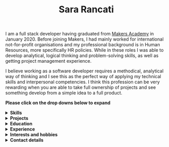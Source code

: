 <div  align="center">
<h1>Sara Rancati</h1>
    
<a href="https://sourcerer.io/sarar0"><img src="https://img.shields.io/badge/JavaScript-328%20commits-yellow.svg" alt=""></a>
<a href="https://sourcerer.io/sarar0"><img src="https://img.shields.io/badge/Ruby-209%20commits-red.svg" alt=""></a>
<a href="https://sourcerer.io/sarar0"><img src="https://img.shields.io/badge/HTML-170%20commits-blue.svg" alt=""></a>
<a href="https://sourcerer.io/sarar0"><img src="https://img.shields.io/badge/CSS-273%20commits-green.svg" alt=""></a>
<a href="https://www.codewars.com/users/sarar0"><img src="https://www.codewars.com/users/sarar0/badges/micro" alt=""></a>
</div>

I am a full stack developer having graduated from <a href="https://makers.tech/">Makers Academy</a> in January 2020. Before joining Makers, I had mainly worked for international not-for-profit organisations and my professional background is in Human Resources, more specifically HR policies. While in these roles I was able to develop analytical, logical thinking and problem-solving skills, as well as getting project management experience. <br>

I believe working as a software developer requires a methodical, analytical way of thinking and I see this as the perfect way of applying my technical skills and interpersonal competencies. I think this profession can be very rewarding when you are able to take full ownership of projects and see something develop from a simple idea to a full product.

**Please click on the drop downs below to expand**
<br>

<details><summary><b>Skills</b></summary>
<p>

- #### Analysis and logical thinking

In my last three jobs my primary responsibility was to develop, review and implement HR policies and procedures. This requires extensive research, analysis and internal/external benchmarking. Through this experience, I also acquired the ability to use a logical, structured approach when solving problems, which is a skill that I have applied and further developed during my time at Makers as well.

- #### Project management and communication

Policy reviews follow a structured project cycle, which includes set phases/milestones, internal communication plans, monitoring and reporting, as well as extensive stakeholder engagement. I learned how to work independently, set my own deadlines and priorities, while at the same time keeping communication flowing across teams and with management. 

- #### Flexibility and adaptability

I have lived, studied and worked in four different countries and this has taught me to be flexible, keep an open-mind and adapt to changing environments. Throughout my academic studies and in all my previous roles, I have always had the fortune of working in multi-cultural teams and learning from people from different backgrounds. 

- #### Language Skills

Italian (native), English (fluent), Spanish (basic), French (basic). Currently learning Turkish.

</p>
</details>

<details><summary><b>Projects</b></summary>
<p>

| Title | Description | Development Timeframe | Technologies Used
| :-- | :-- | :-- | :-- |
GreenPrint: <a href="https://github.com/sarar0/Project_Greenprint_Frontend">frontend</a>, <a href="https://github.com/sarar0/Project_Greenprint_Backend">backend</a> | Final group project of Makers Academy. GreenPrint is a travel app that helps users calculate and monitor the amount of carbon their travel produces. It has a search function that calculates travel routes (and associated carbon emissions) and a personalised dashboard where users can keep track of their carbon footprint. It is built as two separate apps: frontend in React and backend in Express and Node. | 2 weeks | React, Javascript, Mongo, Express, Node, Jest, Cypress, Travis, Heroku |
|<a href="https://github.com/sarar0/Week-8--SpaceBook">SpaceBook</a> | Group project. A replica of Facebook: users can sign up and login, post something, see other people's posts and comment on them. | 2 weeks | Ruby on Rails, HTML, CSS, Capybara, RSpec, Travis, Heroku |
|<a href="https://github.com/sarar0/Week-8--Instagram-challenge">Instagram challenge</a> | This is replica of Instagram. I have used this challenge to learn React (on Ruby on Rails) by following a tutorial. | 4 days | React, Ruby on Rails, HTML, CSS |
| <a href="https://github.com/sarar0/Week-7--News-summary-challenge">News summary challenge</a> | The app gathers headlines from the Guardian newspaper API and displays them on a page, with the relevant images. Clicking on a headline shows a summary of the article. | 2 days | Javascript, HTML, CSS |
| <a href="https://github.com/sarar0/Week-5--Bowling-challenge">Bowling challenge</a> | This is 10 pin bowling scorecard, with an interface displaying a table with scores for each frame. | 4 days | Javascript, HTML, CSS, Jasmine, jQuery |
| <a href="https://github.com/sarar0/AboutMe">'About Me' website</a> | This is the very first website I have built. I wanted to practice basic JavaScript by inserting an image carousel. | 4 days | Javascript, HTML, CSS |

</p>
</details>

<details><summary><b>Education</b></summary>
<p>

- #### Makers Academy (October 2019 to January 2020)

    Makers is a 16-week intensive development bootcamp, focusing on:
    - Object-Oriented Design and Test-Driven Development 
    - Ruby, Rails, Sinatra, HTML, CSS, JavaScript, React, Node, JQuery, JS Vanilla, SQL
    - Pair programming, Agile process
    - Testing frameworks: RSpec, Capybara, Jasmine

- #### Central Queensland University, Sydney – Australia (July 2010 - June 2011)

    - Graduate Diploma in Management (HR major)

- #### Macquarie University, Sydney – Australia (February 2008 – September 2009)

    - Master of International Business and Master of Arts in International Communication

- #### Bocconi University, Milan - Italy (September 2004 – September 2007)

    - Bachelor's Degree in Business Administration (CLEA - English language)
    - Undergraduate Exchange Program at University of Melbourne, Melbourne – Australia (February 2007 – July 2007)	

#### Other qualifications

- In March 2017, I have completed the Level 5 Diploma in Human Resources Management and accreditation as Associate of the Chartered Institute for Personnel and Development (CIPD).
- In 2017 I have also attended a coaching certification course, which is accredited with the International Coaching Federation.

</p>
</details>

<details><summary><b>Experience</b></summary>
<p>

- **International Organization for Migration (IOM) (UN Migration agency) – working remotely** <br> 
(January 2019 - current)<br>
*HR Policy Consultant*

```My role is to plan, develop and implement a comprehensive HR Handbook on an online platform.```

- **International Organization for Migration (IOM) (UN Migration agency) – Geneva, Switzerland and London, UK** <br>
(April  2018 - December 2018, February 2019 - August 2019) <br>
*HR Policy Officer*  

    ```I developed the business requirements and workflow for the revised Performance Management system. My role was to translate the existing policy, as well as upcoming policy changes, into user requirements to be handed over to the IT project team.```

*In January 2019, I went to the Cook Islands to volunteer for the Cook Islands Red Cross as HR Policy Consultant.*

- **British Red Cross － London, UK** <br>
(April 2017 - March 2018)   
*Workforce Policy Advisor*  

- **International Fund for Agricultural Development (IFAD) (UN agency)－ Rome, Italy** <br>
(October 2014 - April 2017)<br>
*HR Analyst* 

    I was appointed to this role as a Junior Professional Officer, through a competitive programme sponsored by the Italian Government. 

    ```I was one of the key resource people in a project team working on developing and implementing a new e-Recruitment platform in the HRIS. My role entailed extensive system testing, problem solving and redefining requirements. I have also worked with the internal communications department in developing communication activities to inform staff of the system changes and provided training to key users.```

- **World Wide Fund for Nature (WWF-Australia) – Sydney, Australia** <br>
(February 2013 - September 2014)<br>
*HR Officer*  

- **CREATE Foundation － Sydney, Australia** <br>
(February 2012 - February 2013)<br>
*HR Administrator*  

- **Terrapinn Australia – Sydney, Australia**<br>
(February 2011 - November 2011)<br>
*Recruitment Coordinator*  

</p>
</details>

<details><summary><b>Interests and hobbies</b></summary>
<p>

I love marine turtles and interior design. I have recently volunteered in a hospital for marine turtles and I will do this again as soon as I get the chance. Interior design is more of a hobby for me, but I have also completed a professional course and obtained a Diploma of Professional Interior Design.

</p>
</details>

<details><summary><b>Contact details</b></summary>
<p>

<a href="mailto:srancati0@gmail.com">Email</a> 
</p>
</details>

